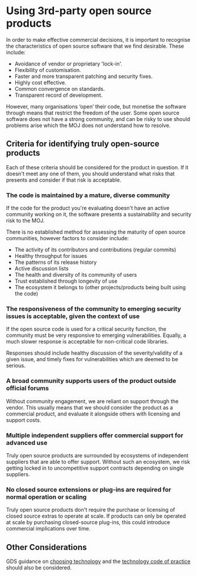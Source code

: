 # Using 3rd-party open source products

In order to make effective commercial decisions, it is important to recognise
the characteristics of open source software that we find desirable. These
include:

* Avoidance of vendor or proprietary 'lock-in'.
* Flexibility of customisation.
* Faster and more transparent patching and security fixes.
* Highly cost effective.
* Common convergence on standards.
* Transparent record of development.

However, many organisations ‘open’ their code, but monetise the software through
means that restrict the freedom of the user. Some open source software does not
have a strong community, and can be risky to use should problems arise which the
MOJ does not understand how to resolve.

## Criteria for identifying truly open-source products

Each of these criteria should be considered for the product in question. If it
doesn't meet any one of them, you should understand what risks that presents and
consider if that risk is acceptable.

### The code is maintained by a mature, diverse community

If the code for the product you're evaluating doesn't have an active community
working on it, the software presents a sustainability and security risk to the
MOJ.

There is no established method for assessing the maturity of open source
communities, however factors to consider include:

- The activity of its contributors and contributions (regular commits)
- Healthy throughput for issues
- The patterns of its release history
- Active discussion lists
- The health and diversity of its community of users
- Trust established through longevity of use
- The ecosystem it belongs to (other projects/products being built using the code)

### The responsiveness of the community to emerging security issues is acceptable, given the context of use

If the open source code is used for a critical security function, the community
must be very responsive to emerging vulnerabilities.  Equally, a much slower
response is acceptable for non-critical code libraries.

Responses should include healthy discussion of the severity/validity of a given
issue, and timely fixes for vulnerabilities which are deemed to be serious.

### A broad community supports users of the product outside official forums

Without community engagement, we are reliant on support through the vendor. This
usually means that we should consider the product as a commercial product, and
evaluate it alongside others with licensing and support costs.

### Multiple independent suppliers offer commercial support for advanced use

Truly open source products are surrounded by ecosystems of independent suppliers
that are able to offer support. Without such an ecosystem, we risk getting
locked in to uncompetitive support contracts depending on single suppliers.

### No closed source extensions or plug-ins are required for normal operation or scaling

Truly open source products don't require the purchase or licensing of closed
source extras to operate at scale. If products can only be operated at scale by
purchasing closed-source plug-ins, this could introduce commercial implications
over time.

## Other Considerations

GDS guidance on [choosing technology](https://www.gov.uk/service-manual/technology/choosing-technology-an-introduction#what-to-consider-when-choosing-technology) and the [technology code of practice](https://www.gov.uk/government/publications/technology-code-of-practice/technology-code-of-practice) should also be considered.
